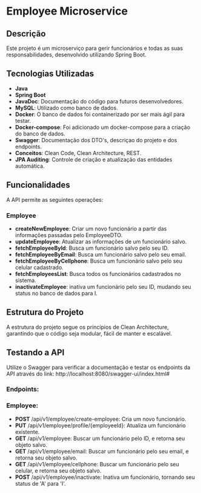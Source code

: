 # Employee Microservice

## Descrição

Este projeto é um microserviço para gerir funcionários e todas as suas responsabilidades, desenvolvido utilizando Spring Boot. 

## Tecnologias Utilizadas

- **Java**
- **Spring Boot**
- **JavaDoc**: Documentação do código para futuros desenvolvedores.
- **MySQL**: Utilizado como banco de dados.
- **Docker**: O banco de dados foi containerizado por ser mais ágil para testar.
- **Docker-compose**: Foi adicionado um docker-compose para a criação do banco de dados.
- **Swagger**: Documentação dos DTO's, descriçao do projeto e dos endpoints. 
- **Conceitos**: Clean Code, Clean Architecture, REST.
- **JPA Auditing**: Controle de criação e atualização das entidades automática.

## Funcionalidades

A API permite as seguintes operações:

### Employee

- **createNewEmployee**: Criar um novo funcionário a partir das informações passadas pelo EmployeeDTO.
- **updateEmployee**: Atualizar as informações de um funcionário salvo.
- **fetchEmployeeById**: Busca um funcionário salvo pelo seu ID.
- **fetchEmployeeByEmail**: Busca um funcionário salvo pelo seu email.
- **fetchEmployeeByCellphone**: Busca um funcionário salvo pelo seu celular cadastrado.
- **fetchEmployeesList**: Busca todos os funcionários cadastrados no sistema.
- **inactivateEmployee**: inativa um funcionário pelo seu ID, mudando seu status no banco de dados para I.

## Estrutura do Projeto

A estrutura do projeto segue os princípios de Clean Architecture, garantindo que o código seja modular, fácil de manter e escalável.

## Testando a API
Utilize o Swagger para verificar a documentação e testar os endpoints da API através do link:
http://localhost:8080/swagger-ui/index.html#

### Endpoints:

### Employee:
- **POST** /api/v1/employee/create-employee: Cria um novo funcionário.
- **PUT** /api/v1/employee/profile/{employeeId}: Atualiza um funcionário existente.
- **GET** /api/v1/employee: Buscar um funcionário pelo ID, e retorna seu objeto salvo.
- **GET** /api/v1/employee/email: Buscar um funcionário pelo seu email, e retorna seu objeto salvo.
- **GET** /api/v1/employee/cellphone: Buscar um funcionário pelo seu celular, e retorna seu objeto salvo.
- **POST** /api/v1/employee/inactivate: Inativa um funcionário, tornando seu status de 'A' para 'I'.


  
